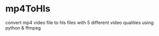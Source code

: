 # mp4ToHls
convert mp4 video file to hls files with 5 different video qualities using python &amp; ffmpeg 
